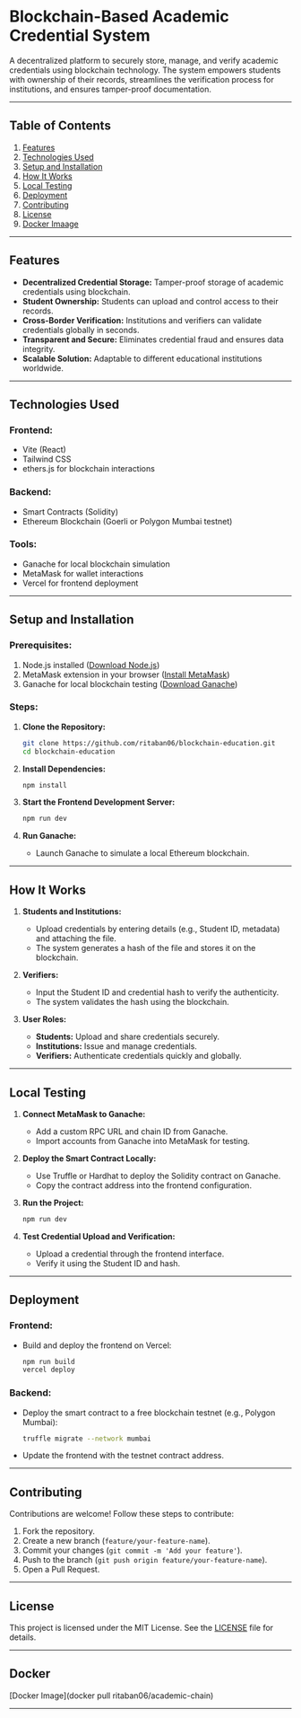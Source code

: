 # Blockchain-Based Academic Credential System  
A decentralized platform to securely store, manage, and verify academic credentials using blockchain technology. The system empowers students with ownership of their records, streamlines the verification process for institutions, and ensures tamper-proof documentation.

---

## **Table of Contents**  
1. [Features](#features)  
2. [Technologies Used](#technologies-used)  
3. [Setup and Installation](#setup-and-installation)  
4. [How It Works](#how-it-works)  
5. [Local Testing](#local-testing)  
6. [Deployment](#deployment)  
7. [Contributing](#contributing)  
8. [License](#license)  
9. [Docker Imaage](#docker)  

---

## **Features**  
- **Decentralized Credential Storage:** Tamper-proof storage of academic credentials using blockchain.  
- **Student Ownership:** Students can upload and control access to their records.  
- **Cross-Border Verification:** Institutions and verifiers can validate credentials globally in seconds.  
- **Transparent and Secure:** Eliminates credential fraud and ensures data integrity.  
- **Scalable Solution:** Adaptable to different educational institutions worldwide.  

---

## **Technologies Used**  
### **Frontend:**  
- Vite (React)  
- Tailwind CSS  
- ethers.js for blockchain interactions  

### **Backend:**  
- Smart Contracts (Solidity)  
- Ethereum Blockchain (Goerli or Polygon Mumbai testnet)  

### **Tools:**  
- Ganache for local blockchain simulation  
- MetaMask for wallet interactions  
- Vercel for frontend deployment  

---

## **Setup and Installation**  
### Prerequisites:  
1. Node.js installed ([Download Node.js](https://nodejs.org/))  
2. MetaMask extension in your browser ([Install MetaMask](https://metamask.io/))  
3. Ganache for local blockchain testing ([Download Ganache](https://trufflesuite.com/ganache/))  

### Steps:  
1. **Clone the Repository:**  
   ```bash
   git clone https://github.com/ritaban06/blockchain-education.git
   cd blockchain-education
   ```
2. **Install Dependencies:**  
   ```bash
   npm install
     ```

3. **Start the Frontend Development Server:**  
   ```bash
   npm run dev
   ```
4. **Run Ganache:**  
   - Launch Ganache to simulate a local Ethereum blockchain.  

---

## **How It Works**  
1. **Students and Institutions:**  
   - Upload credentials by entering details (e.g., Student ID, metadata) and attaching the file.  
   - The system generates a hash of the file and stores it on the blockchain.  

2. **Verifiers:**  
   - Input the Student ID and credential hash to verify the authenticity.  
   - The system validates the hash using the blockchain.  

3. **User Roles:**  
   - **Students:** Upload and share credentials securely.  
   - **Institutions:** Issue and manage credentials.  
   - **Verifiers:** Authenticate credentials quickly and globally.  

---

## **Local Testing**  
1. **Connect MetaMask to Ganache:**  
   - Add a custom RPC URL and chain ID from Ganache.  
   - Import accounts from Ganache into MetaMask for testing.  

2. **Deploy the Smart Contract Locally:**  
   - Use Truffle or Hardhat to deploy the Solidity contract on Ganache.  
   - Copy the contract address into the frontend configuration.  

3. **Run the Project:**  
   ```bash
   npm run dev
   ```
4. **Test Credential Upload and Verification:**  
   - Upload a credential through the frontend interface.  
   - Verify it using the Student ID and hash.  

---

## **Deployment**  
### **Frontend:**  
- Build and deploy the frontend on Vercel:  
  ```bash
  npm run build
  vercel deploy
  ```

### **Backend:**  
- Deploy the smart contract to a free blockchain testnet (e.g., Polygon Mumbai):  
  ```bash
  truffle migrate --network mumbai
  ```
- Update the frontend with the testnet contract address.  

---

## **Contributing**  
Contributions are welcome! Follow these steps to contribute:  
1. Fork the repository.  
2. Create a new branch (`feature/your-feature-name`).  
3. Commit your changes (`git commit -m 'Add your feature'`).  
4. Push to the branch (`git push origin feature/your-feature-name`).  
5. Open a Pull Request.  

---

## **License**  

This project is licensed under the MIT License. See the [LICENSE](LICENSE) file for details.  

--- 

## Docker

[Docker Image](docker pull ritaban06/academic-chain)

---
